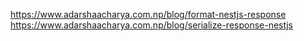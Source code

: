 https://www.adarshaacharya.com.np/blog/format-nestjs-response
https://www.adarshaacharya.com.np/blog/serialize-response-nestjs